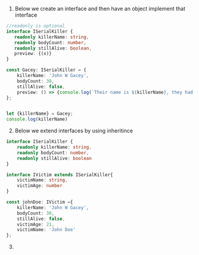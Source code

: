 1. Below we create an interface and then have an object implement that interface
```ts
//readonly is optional
interface ISerialKiller {
   readonly killerName: string,
   readonly bodyCount: number,
   readonly stillAlive: boolean,
   preview: {(x)}
}

const Gacey: ISerialKiller = {
    killerName: 'John W Gacey',
    bodyCount: 30,
    stillAlive: false,
    preview: () => {console.log(`Their name is ${killerName}, they had a body count of ${bodyCount}`)}
};


let {killerName} = Gacey;
console.log(killerName)
```

2. Below we extend interfaces by using inheritince 
```ts
interface ISerialKiller {
    readonly killerName: string,
    readonly bodyCount: number,
    readonly stillAlive: boolean
}

interface IVictim extends ISerialKiller{
    victimName: string,
    victimAge: number
}

const johnDoe: IVictim ={
    killerName: 'John W Gacey',
    bodyCount: 30,
    stillAlive: false,
    victimAge: 21,
    victimName: 'John Doe'
};
```

3. 
